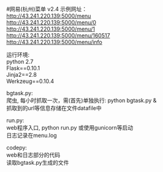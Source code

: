 #网易(杭州)菜单 v2.4
示例网址：  
http://43.241.220.139:5000/menu  
http://43.241.220.139:5000/menu/0    
http://43.241.220.139:5000/menu/1    
http://43.241.220.139:5000/menu/160517  
http://43.241.220.139:5000/menu/info   

运行环境:  
  python 2.7  
  Flask==0.10.1  
  Jinja2==2.8  
  Werkzeug==0.10.4  
  
bgtask.py:  
  爬虫, 每小时抓取一次，需(首先)单独执行: python bgtask.py &  
  抓取到的url等信息存储在文件datafile中  
  
run.py:  
  web程序入口, python run.py 或使用gunicorn等启动  
  日志记录在menu.log  
  
codepy:  
  web和日志部分的代码  
  读取bgtask.py生成的文件  
    
  
 
    

    
